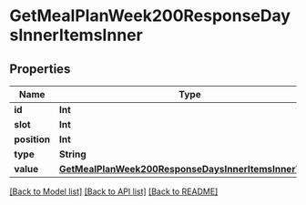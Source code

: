 # GetMealPlanWeek200ResponseDaysInnerItemsInner

## Properties
Name | Type | Description | Notes
------------ | ------------- | ------------- | -------------
**id** | **Int** |  | 
**slot** | **Int** |  | 
**position** | **Int** |  | 
**type** | **String** |  | 
**value** | [**GetMealPlanWeek200ResponseDaysInnerItemsInnerValue**](GetMealPlanWeek200ResponseDaysInnerItemsInnerValue.md) |  | [optional] 

[[Back to Model list]](../README.md#documentation-for-models) [[Back to API list]](../README.md#documentation-for-api-endpoints) [[Back to README]](../README.md)


